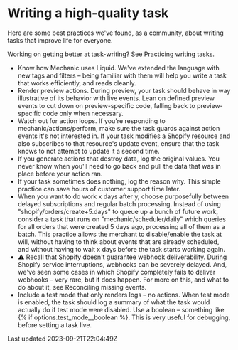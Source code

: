# Writing a high-quality task

Here are some best practices we've found, as a community, about writing tasks that improve life for everyone.

Working on getting better at task-writing? See Practicing writing tasks.

- Know how Mechanic uses Liquid. We've extended the language with new tags and filters – being familiar with them will help you write a task that works efficiently, and reads cleanly.
- Render preview actions. During preview, your task should behave in way illustrative of its behavior with live events. Lean on defined preview events to cut down on preview-specific code, falling back to preview-specific code only when necessary.
- Watch out for action loops. If you're responding to mechanic/actions/perform, make sure the task guards against action events it's not interested in. If your task modifies a Shopify resource and also subscribes to that resource's update event, ensure that the task knows to not attempt to update it a second time.
- If you generate actions that destroy data, log the original values. You never know when you'll need to go back and pull the data that was in place before your action ran.
- If your task sometimes does nothing, log the reason why. This simple practice can save hours of customer support time later.
- When you want to do work x days after y, choose purposefully between delayed subscriptions and regular batch processing. Instead of using "shopify/orders/create+5.days" to queue up a bunch of future work, consider a task that runs on "mechanic/scheduler/daily" which queries for all orders that were created 5 days ago, processing all of them as a batch. This practice allows the merchant to disable/enable the task at will, without having to think about events that are already scheduled, and without having to wait x days before the task starts working again.
- ⚠️ Recall that Shopify doesn't guarantee webhook deliverability. During Shopify service interruptions, webhooks can be severely delayed. And, we've seen some cases in which Shopify completely fails to deliver webhooks – very rare, but it does happen. For more on this, and what to do about it, see Reconciling missing events.
- Include a test mode that only renders logs – no actions. When test mode is enabled, the task should log a summary of what the task would actually do if test mode were disabled. Use a boolean – something like {% if options.test\_mode\_\_boolean %}. This is very useful for debugging, before setting a task live.

Last updated 2023-09-21T22:04:49Z
